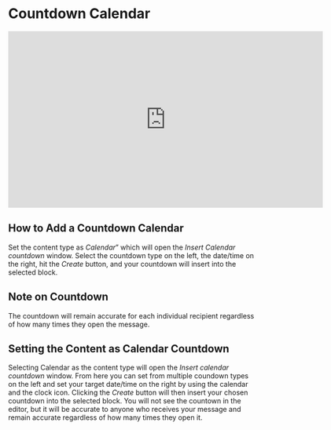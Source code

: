 # Countdown Calendar


<ul data-toc data-toc-headings="h2,h3,h4"></ul>

<iframe src="https://player.vimeo.com/video/174788299" width="640" height="360" frameborder="0" webkitallowfullscreen mozallowfullscreen allowfullscreen></iframe>

## How to Add a Countdown Calendar

Set the content type as _Calendar_” which will open the _Insert Calendar countdown_ window. 
Select the countdown type on the left, the date/time on the right, hit the _Create_ button, 
and your countdown will insert into the selected block.

## Note on Countdown

The countdown will remain accurate for each individual recipient regardless of how many times they open the message. 

## Setting the Content as Calendar Countdown

Selecting Calendar as the content type will open the _Insert calendar countdown_ window. From here you can set from multiple coundown
types on the left and set your target date/time on the right by using the calendar and the clock icon. Clicking the _Create_ button will then insert your chosen countdown into the
selected block. You will not see the countown in the editor, but it will be accurate to anyone who receives your message and remain
accurate regardless of how many times they open it.
